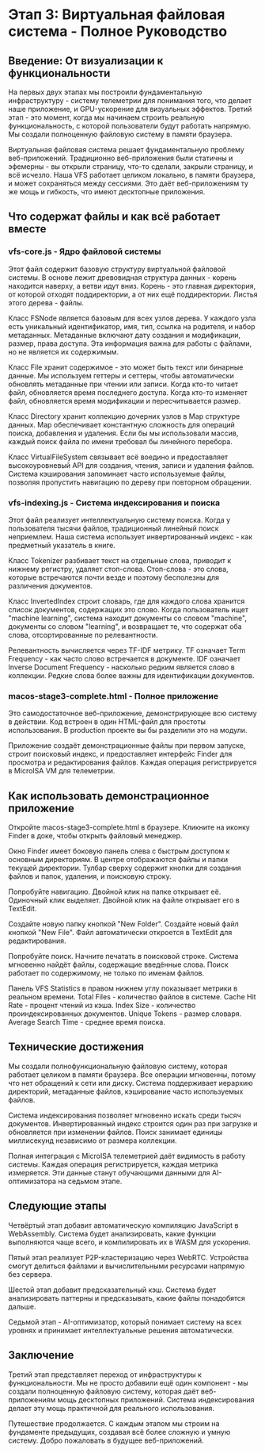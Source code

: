 # Этап 3: Виртуальная файловая система - Полное Руководство

## Введение: От визуализации к функциональности

На первых двух этапах мы построили фундаментальную инфраструктуру - систему телеметрии для понимания того, что делает наше приложение, и GPU-ускорение для визуальных эффектов. Третий этап - это момент, когда мы начинаем строить реальную функциональность, с которой пользователи будут работать напрямую. Мы создали полноценную файловую систему в памяти браузера.

Виртуальная файловая система решает фундаментальную проблему веб-приложений. Традиционно веб-приложения были статичны и эфемерны - вы открыли страницу, что-то сделали, закрыли страницу, и всё исчезло. Наша VFS работает целиком локально, в памяти браузера, и может сохраняться между сессиями. Это даёт веб-приложениям ту же мощь и гибкость, что имеют десктопные приложения.

## Что содержат файлы и как всё работает вместе

### vfs-core.js - Ядро файловой системы

Этот файл содержит базовую структуру виртуальной файловой системы. В основе лежит древовидная структура данных - корень находится наверху, а ветви идут вниз. Корень - это главная директория, от которой отходят поддиректории, а от них ещё поддиректории. Листья этого дерева - файлы.

Класс FSNode является базовым для всех узлов дерева. У каждого узла есть уникальный идентификатор, имя, тип, ссылка на родителя, и набор метаданных. Метаданные включают дату создания и модификации, размер, права доступа. Эта информация важна для работы с файлами, но не является их содержимым.

Класс File хранит содержимое - это может быть текст или бинарные данные. Мы используем геттеры и сеттеры, чтобы автоматически обновлять метаданные при чтении или записи. Когда кто-то читает файл, обновляется время последнего доступа. Когда кто-то изменяет файл, обновляется время модификации и пересчитывается размер.

Класс Directory хранит коллекцию дочерних узлов в Map структуре данных. Map обеспечивает константную сложность для операций поиска, добавления и удаления. Если бы мы использовали массив, каждый поиск файла по имени требовал бы линейного перебора.

Класс VirtualFileSystem связывает всё воедино и предоставляет высокоуровневый API для создания, чтения, записи и удаления файлов. Система кэширования запоминает часто используемые файлы, позволяя пропустить навигацию по дереву при повторном обращении.

### vfs-indexing.js - Система индексирования и поиска

Этот файл реализует интеллектуальную систему поиска. Когда у пользователя тысячи файлов, традиционный линейный поиск неприемлем. Наша система использует инвертированный индекс - как предметный указатель в книге.

Класс Tokenizer разбивает текст на отдельные слова, приводит к нижнему регистру, удаляет стоп-слова. Стоп-слова - это слова, которые встречаются почти везде и поэтому бесполезны для различения документов.

Класс InvertedIndex строит словарь, где для каждого слова хранится список документов, содержащих это слово. Когда пользователь ищет "machine learning", система находит документы со словом "machine", документы со словом "learning", и возвращает те, что содержат оба слова, отсортированные по релевантности.

Релевантность вычисляется через TF-IDF метрику. TF означает Term Frequency - как часто слово встречается в документе. IDF означает Inverse Document Frequency - насколько редким является слово в коллекции. Редкие слова более важны для идентификации документов.

### macos-stage3-complete.html - Полное приложение

Это самодостаточное веб-приложение, демонстрирующее всю систему в действии. Код встроен в один HTML-файл для простоты использования. В production проекте вы бы разделили это на модули.

Приложение создаёт демонстрационные файлы при первом запуске, строит поисковый индекс, и предоставляет интерфейс Finder для просмотра и редактирования файлов. Каждая операция регистрируется в MicroISA VM для телеметрии.

## Как использовать демонстрационное приложение

Откройте macos-stage3-complete.html в браузере. Кликните на иконку Finder в доке, чтобы открыть файловый менеджер.

Окно Finder имеет боковую панель слева с быстрым доступом к основным директориям. В центре отображаются файлы и папки текущей директории. Тулбар сверху содержит кнопки для создания файлов и папок, удаления, и поисковую строку.

Попробуйте навигацию. Двойной клик на папке открывает её. Одиночный клик выделяет. Двойной клик на файле открывает его в TextEdit.

Создайте новую папку кнопкой "New Folder". Создайте новый файл кнопкой "New File". Файл автоматически откроется в TextEdit для редактирования.

Попробуйте поиск. Начните печатать в поисковой строке. Система мгновенно найдёт файлы, содержащие введённые слова. Поиск работает по содержимому, не только по именам файлов.

Панель VFS Statistics в правом нижнем углу показывает метрики в реальном времени. Total Files - количество файлов в системе. Cache Hit Rate - процент чтений из кэша. Index Size - количество проиндексированных документов. Unique Tokens - размер словаря. Average Search Time - среднее время поиска.

## Технические достижения

Мы создали полнофункциональную файловую систему, которая работает целиком в памяти браузера. Все операции мгновенны, потому что нет обращений к сети или диску. Система поддерживает иерархию директорий, метаданные файлов, кэширование часто используемых файлов.

Система индексирования позволяет мгновенно искать среди тысяч документов. Инвертированный индекс строится один раз при загрузке и обновляется при изменении файлов. Поиск занимает единицы миллисекунд независимо от размера коллекции.

Полная интеграция с MicroISA телеметрией даёт видимость в работу системы. Каждая операция регистрируется, каждая метрика измеряется. Эти данные станут обучающими данными для AI-оптимизатора на седьмом этапе.

## Следующие этапы

Четвёртый этап добавит автоматическую компиляцию JavaScript в WebAssembly. Система будет анализировать, какие функции выполняются чаще всего, и компилировать их в WASM для ускорения.

Пятый этап реализует P2P-кластеризацию через WebRTC. Устройства смогут делиться файлами и вычислительными ресурсами напрямую без сервера.

Шестой этап добавит предсказательный кэш. Система будет анализировать паттерны и предсказывать, какие файлы понадобятся дальше.

Седьмой этап - AI-оптимизатор, который понимает систему на всех уровнях и принимает интеллектуальные решения автоматически.

## Заключение

Третий этап представляет переход от инфраструктуры к функциональности. Мы не просто добавили ещё один компонент - мы создали полноценную файловую систему, которая даёт веб-приложениям мощь десктопных приложений. Система индексирования делает эту мощь практичной для реального использования.

Путешествие продолжается. С каждым этапом мы строим на фундаменте предыдущих, создавая всё более сложную и умную систему. Добро пожаловать в будущее веб-приложений.
